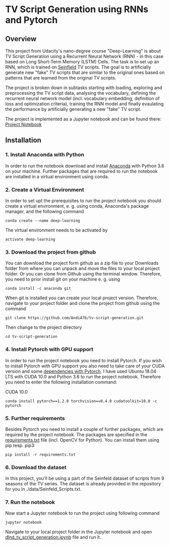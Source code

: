 # TV Script Generation using RNNs and Pytorch

## Overview

This project from Udacity's nano-degree course "Deep-Learning" is about TV Script Generation using a Recurrent Neural Network (RNN) - in this case based on Long Short-Term Memory (LSTM) Cells. The task is to set up an RNN, which is trained on [Seinfield](https://en.wikipedia.org/wiki/Seinfeld) TV scripts. The goal is to artificially generate new "fake" TV scripts that are similar to the original ones based on patterns that are learned from the original TV scripts.

The project is broken down in subtasks starting with loading, exploring and preprocessing the TV script data, analysing the vocabulary, defining the recurrent neural network model (incl. vocabulary embedding, definition of loss and optimization criteria), training the RNN model and finally evaulating the performance by artificially generating a new "fake" TV script.

The project is implemented as a Jupyter notebook and can be found there: [Project Notebook](dlnd_tv_script_generation.ipynb)

## Installation

### 1. Install Anaconda with Python

In order to run the notebook download and install [Anaconda](https://docs.anaconda.com/anaconda/install/) with Python 3.6 on your machine. Further packages that are required to run the notebook are installed in a virtual environment using conda.

### 2. Create a Virtual Environment

In order to set upt the prerequisites to run the project notebook you should create a virtual environment, e. g. using conda, Anaconda's package manager, and the following command

```
conda create --name deep-learning
```

The virtual environment needs to be activated by

```
activate deep-learning
```

### 3. Download the project from github

You can download the project form github as a zip file to your Downloads folder from where you can unpack and move the files to your local project folder. Or you can clone from Github using the terminal window. Therefore, you need to prior install git on your machine e. g. using

```
conda install -c anaconda git
```

When git is installed you can create your local project version. Therefore, navigate to your project folder and clone the project from github using the command

```
git clone https://github.com/AndiA76/tv-script-generation.git
```

Then change to the project directory

```
cd tv-script-generation
```

### 4. Install Pytorch with GPU support

In order to run the project notebook you need to install Pytorch. If you wish to install Pytorch with GPU support you also need to take care of your CUDA version and some [dependencies with Pytorch](https://pytorch.org/get-started/previous-versions/). I have used Ubuntu 18.04 LTS with CUDA 10.0 and Python 3.6 to run the project notebook. Therefore you need to enter the following installation command:

CUDA 10.0
```
conda install pytorch==1.2.0 torchvision==0.4.0 cudatoolkit=10.0 -c pytorch
```

### 5. Further requirements 

Besides Pytorch you need to install a couple of further packages, which are required by the project notebook. The packages are specified in the [requirements.txt](requirements.txt) file (incl. OpenCV for Python). You can install them using pip resp. pip3:

```
pip install -r requirements.txt
```

### 6. Download the dataset

In this project, you'll be using a part of the Seinfeld dataset of scripts from 9 seasons of the TV series. The dataset is already provided in the repository for you in ./data/Seinfeld_Scripts.txt.

### 7. Run the notebook

Now start a Jupyter notebook to run the project using following command

```
jupyter notebook
```

Navigate to your local project folder in the Jupyter notebook and open [dlnd_tv_script_generation.ipynb](dlnd_tv_script_generation.ipynb) file and run it.
